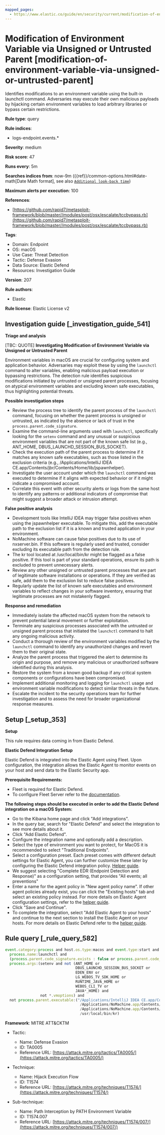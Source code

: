 ```yaml
---
mapped_pages:
  - https://www.elastic.co/guide/en/security/current/modification-of-environment-variable-via-unsigned-or-untrusted-parent.html
---
```


# Modification of Environment Variable via Unsigned or Untrusted Parent [modification-of-environment-variable-via-unsigned-or-untrusted-parent]

Identifies modifications to an environment variable using the built-in launchctl command. Adversaries may execute their own malicious payloads by hijacking certain environment variables to load arbitrary libraries or bypass certain restrictions.

**Rule type**: query

**Rule indices**:

* logs-endpoint.events.*

**Severity**: medium

**Risk score**: 47

**Runs every**: 5m

**Searches indices from**: now-9m ({{ref}}/common-options.html#date-math[Date Math format], see also [`Additional look-back time`](docs-content://solutions/security/detect-and-alert/create-detection-rule.md#rule-schedule))

**Maximum alerts per execution**: 100

**References**:

* [https://github.com/rapid7/metasploit-framework/blob/master//modules/post/osx/escalate/tccbypass.rb](https://github.com/rapid7/metasploit-framework/blob/master//modules/post/osx/escalate/tccbypass.rb)

**Tags**:

* Domain: Endpoint
* OS: macOS
* Use Case: Threat Detection
* Tactic: Defense Evasion
* Data Source: Elastic Defend
* Resources: Investigation Guide

**Version**: 207

**Rule authors**:

* Elastic

**Rule license**: Elastic License v2

## Investigation guide [_investigation_guide_541]

**Triage and analysis**

[TBC: QUOTE]
**Investigating Modification of Environment Variable via Unsigned or Untrusted Parent**

Environment variables in macOS are crucial for configuring system and application behavior. Adversaries may exploit these by using the `launchctl` command to alter variables, enabling malicious payload execution or bypassing restrictions. The detection rule identifies suspicious modifications initiated by untrusted or unsigned parent processes, focusing on atypical environment variables and excluding known safe executables, thus highlighting potential threats.

**Possible investigation steps**

* Review the process tree to identify the parent process of the `launchctl` command, focusing on whether the parent process is unsigned or untrusted, as indicated by the absence or lack of trust in the `process.parent.code_signature`.
* Examine the command-line arguments used with `launchctl`, specifically looking for the `setenv` command and any unusual or suspicious environment variables that are not part of the known safe list (e.g., ANT_HOME, DBUS_LAUNCHD_SESSION_BUS_SOCKET).
* Check the execution path of the parent process to determine if it matches any known safe executables, such as those listed in the exclusion criteria (e.g., /Applications/IntelliJ IDEA CE.app/Contents/jbr/Contents/Home/lib/jspawnhelper).
* Investigate the user account under which the `launchctl` command was executed to determine if it aligns with expected behavior or if it might indicate a compromised account.
* Correlate this event with other security alerts or logs from the same host to identify any patterns or additional indicators of compromise that might suggest a broader attack or intrusion attempt.

**False positive analysis**

* Development tools like IntelliJ IDEA may trigger false positives when using the jspawnhelper executable. To mitigate this, add the executable path to the exclusion list if it is a known and trusted application in your environment.
* NoMachine software can cause false positives due to its use of nxserver.bin. If this software is regularly used and trusted, consider excluding its executable path from the detection rule.
* The kr tool located at /usr/local/bin/kr might be flagged as a false positive. If this tool is part of your standard operations, ensure its path is excluded to prevent unnecessary alerts.
* Review any other unsigned or untrusted parent processes that are part of legitimate software installations or operations. If they are verified as safe, add them to the exclusion list to reduce false positives.
* Regularly update the list of known safe executables and environment variables to reflect changes in your software inventory, ensuring that legitimate processes are not mistakenly flagged.

**Response and remediation**

* Immediately isolate the affected macOS system from the network to prevent potential lateral movement or further exploitation.
* Terminate any suspicious processes associated with the untrusted or unsigned parent process that initiated the `launchctl` command to halt any ongoing malicious activity.
* Conduct a thorough review of the environment variables modified by the `launchctl` command to identify any unauthorized changes and revert them to their original state.
* Analyze the parent process that triggered the alert to determine its origin and purpose, and remove any malicious or unauthorized software identified during this analysis.
* Restore the system from a known good backup if any critical system components or configurations have been compromised.
* Implement additional monitoring and logging for `launchctl` usage and environment variable modifications to detect similar threats in the future.
* Escalate the incident to the security operations team for further investigation and to assess the need for broader organizational response measures.


## Setup [_setup_353]

**Setup**

This rule requires data coming in from Elastic Defend.

**Elastic Defend Integration Setup**

Elastic Defend is integrated into the Elastic Agent using Fleet. Upon configuration, the integration allows the Elastic Agent to monitor events on your host and send data to the Elastic Security app.

**Prerequisite Requirements:**

* Fleet is required for Elastic Defend.
* To configure Fleet Server refer to the [documentation](docs-content://reference/ingestion-tools/fleet/fleet-server.md).

**The following steps should be executed in order to add the Elastic Defend integration on a macOS System:**

* Go to the Kibana home page and click "Add integrations".
* In the query bar, search for "Elastic Defend" and select the integration to see more details about it.
* Click "Add Elastic Defend".
* Configure the integration name and optionally add a description.
* Select the type of environment you want to protect, for MacOS it is recommended to select "Traditional Endpoints".
* Select a configuration preset. Each preset comes with different default settings for Elastic Agent, you can further customize these later by configuring the Elastic Defend integration policy. [Helper guide](docs-content://solutions/security/configure-elastic-defend/configure-an-integration-policy-for-elastic-defend.md).
* We suggest selecting "Complete EDR (Endpoint Detection and Response)" as a configuration setting, that provides "All events; all preventions"
* Enter a name for the agent policy in "New agent policy name". If other agent policies already exist, you can click the "Existing hosts" tab and select an existing policy instead. For more details on Elastic Agent configuration settings, refer to the [helper guide](docs-content://reference/ingestion-tools/fleet/agent-policy.md).
* Click "Save and Continue".
* To complete the integration, select "Add Elastic Agent to your hosts" and continue to the next section to install the Elastic Agent on your hosts. For more details on Elastic Defend refer to the [helper guide](docs-content://solutions/security/configure-elastic-defend/install-elastic-defend.md).


## Rule query [_rule_query_582]

```js
event.category:process and host.os.type:macos and event.type:start and
  process.name:launchctl and
  (process.parent.code_signature.exists : false or process.parent.code_signature.trusted : false) and
  process.args:(setenv and not (ANT_HOME or
                                DBUS_LAUNCHD_SESSION_BUS_SOCKET or
                                EDEN_ENV or
                                LG_WEBOS_TV_SDK_HOME or
                                RUNTIME_JAVA_HOME or
                                WEBOS_CLI_TV or
                                JAVA*_HOME) and
                not *.vmoptions) and
  not process.parent.executable:("/Applications/IntelliJ IDEA CE.app/Contents/jbr/Contents/Home/lib/jspawnhelper" or
                                  /Applications/NoMachine.app/Contents/Frameworks/bin/nxserver.bin or
                                  /Applications/NoMachine.app/Contents/Frameworks/bin/nxserver.bin or
                                  /usr/local/bin/kr)
```

**Framework**: MITRE ATT&CKTM

* Tactic:

    * Name: Defense Evasion
    * ID: TA0005
    * Reference URL: [https://attack.mitre.org/tactics/TA0005/](https://attack.mitre.org/tactics/TA0005/)

* Technique:

    * Name: Hijack Execution Flow
    * ID: T1574
    * Reference URL: [https://attack.mitre.org/techniques/T1574/](https://attack.mitre.org/techniques/T1574/)

* Sub-technique:

    * Name: Path Interception by PATH Environment Variable
    * ID: T1574.007
    * Reference URL: [https://attack.mitre.org/techniques/T1574/007/](https://attack.mitre.org/techniques/T1574/007/)



